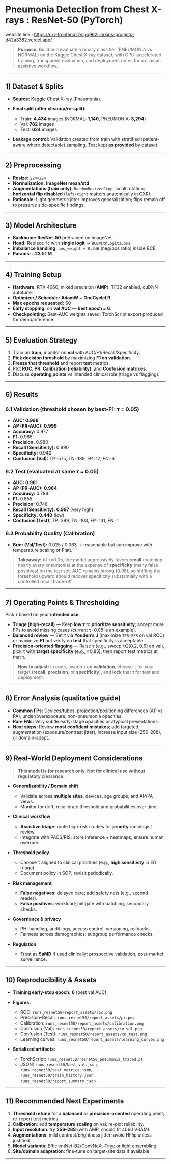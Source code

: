 

# Pneumonia Detection from Chest X-rays : ResNet-50 (PyTorch)

website link : https://cxr-frontend-2vlpq962i-arkins-projects-d42a3382.vercel.app/

> **Purpose.** Build and evaluate a binary classifier (PNEUMONIA vs NORMAL) on the Kaggle Chest X-ray dataset, with GPU-accelerated training, transparent evaluation, and deployment notes for a clinical-assistive workflow.

---

## 1) Dataset & Splits

* **Source:** Kaggle Chest X-ray (Pneumonia).
* **Final split (after cleanup/re-split):**

  * Train: **4,434** images (NORMAL: **1,140**, PNEUMONIA: **3,294**)
  * Val: **782** images
  * Test: **624** images
* **Leakage control:** Validation created from train with stratified (patient-aware where detectable) sampling. Test kept **as provided** by dataset.

---

## 2) Preprocessing

* **Resize:** `224×224`
* **Normalization:** **ImageNet mean/std**
* **Augmentations (train only):** `RandomResizedCrop`, small rotation; **horizontal flip disabled** (`left/right` matters anatomically in CXR).
* **Rationale:** Light geometric jitter improves generalization; flips remain off to preserve side-specific findings.

---

## 3) Model Architecture

* **Backbone:** **ResNet-50** pretrained on ImageNet.
* **Head:** Replace `fc` with **single logit** → `BCEWithLogitsLoss`.
* **Imbalance handling:** `pos_weight = 0.346` (neg/pos ratio) inside BCE.
* **Params:** ~**23.51 M**.

---

## 4) Training Setup

* **Hardware:** RTX 4060, mixed precision (**AMP**), TF32 enabled, cuDNN autotune.
* **Optimizer / Schedule:** **AdamW** + **OneCycleLR**.
* **Max epochs requested:** 60
* **Early stopping:** on **val AUC** — **best epoch = 6**.
* **Checkpointing:** Best-AUC weights saved; TorchScript export produced for demo/inference.

---

## 5) Evaluation Strategy

1. Train on **train**, monitor on **val** with AUC/F1/Recall/Specificity.
2. **Pick decision threshold** by maximizing **F1 on validation**.
3. **Freeze that threshold** and report **test** metrics.
4. Plot **ROC**, **PR**, **Calibration (reliability)**, and **Confusion matrices**.
5. Discuss **operating points** vs intended clinical role (triage vs flagging).

---

## 6) Results

### 6.1 Validation (threshold chosen by best-F1: **τ = 0.05**)

* **AUC:** **0.998**
* **AP (PR-AUC):** **0.999**
* **Accuracy:** 0.977
* **F1:** 0.985
* **Precision:** 0.980
* **Recall (Sensitivity):** 0.990
* **Specificity:** 0.940
* **Confusion (Val):** TP=575, TN=189, FP=12, FN=6

### 6.2 Test (evaluated at same **τ = 0.05**)

* **AUC:** **0.981**
* **AP (PR-AUC):** **0.984**
* **Accuracy:** 0.788
* **F1:** 0.855
* **Precision:** 0.748
* **Recall (Sensitivity):** **0.997** (very high)
* **Specificity:** **0.440** (low)
* **Confusion (Test):** TP=389, TN=103, FP=131, FN=1

### 6.3 Probability Quality (Calibration)

* **Brier (Val/Test):** 0.025 / 0.063 → reasonable but can improve with temperature scaling or Platt.

> **Takeaway:** At τ=0.05, the model aggressively favors **recall** (catching nearly every pneumonia) at the expense of **specificity** (many false positives) on the test set. AUC remains strong (0.98), so shifting the threshold upward should recover specificity substantially with a controlled recall trade-off.

---

## 7) Operating Points & Thresholding

Pick τ based on your **intended use**:

* **Triage (high-recall)** — Keep **low τ** to **prioritize sensitivity**; accept more FPs to avoid missing cases (current τ=0.05 is an example).
* **Balanced review** — Set τ via **Youden’s J** (maximize `TPR−FPR` on val ROC) or maximize **F1** but verify on **test** that specificity is acceptable.
* **Precision-oriented flagging** — Raise τ (e.g., sweep τ∈[0.2, 0.6] on val), pick τ with **target specificity** (e.g., ≥0.85), then report test metrics at that τ.

> **How to adjust:** in code, sweep τ on **validation**, choose τ for your target (**recall**, **precision**, or **specificity**), and **lock** that τ for test and deployment.

---

## 8) Error Analysis (qualitative guide)

* **Common FPs:** Devices/tubes, projection/positioning differences (AP vs PA), under/overexposure, non-pneumonia opacities.
* **Rare FNs:** Very subtle early-stage opacities or atypical presentations.
* **Next steps:** Review **most confident mistakes**; add targeted augmentation (exposure/contrast jitter), increase input size (256–288), or domain-adapt.

---

## 9) Real-World Deployment Considerations

> **This model is for research only. Not for clinical use without regulatory clearance.**

* **Generalizability / Domain shift**

  * Validate across **multiple sites**, devices, age groups, and AP/PA views.
  * Monitor for drift; recalibrate threshold and probabilities over time.
* **Clinical workflow**

  * **Assistive triage**: route high-risk studies for **priority** radiologist review.
  * Integrate with PACS/RIS; store inference + heatmaps; ensure human override.
* **Threshold policy**

  * Choose τ aligned to clinical priorities (e.g., **high sensitivity** in ED triage).
  * Document policy in SOP; revisit periodically.
* **Risk management**

  * **False negatives**: delayed care; add safety nets (e.g., second reader).
  * **False positives**: workload; mitigate with batching, secondary checks.
* **Governance & privacy**

  * PHI handling, audit logs, access control, versioning, rollbacks.
  * Fairness across demographics; subgroup performance checks.
* **Regulation**

  * Treat as **SaMD** if used clinically: prospective validation, post-market surveillance.

---

## 10) Reproducibility & Assets

* **Training early-stop epoch:** **6** (best val AUC)
* **Figures:**

  * ROC: `runs_resnet50/report_assets/roc.png`
  * Precision–Recall: `runs_resnet50/report_assets/pr.png`
  * Calibration: `runs_resnet50/report_assets/calibration.png`
  * Confusion (Val): `runs_resnet50/report_assets/cm_val.png`
  * Confusion (Test): `runs_resnet50/report_assets/cm_test.png`
  * Learning curves: `runs_resnet50/report_assets/learning_curves.png`
* **Serialized artifacts:**

  * TorchScript: `runs_resnet50/resnet50_pneumonia_traced.pt`
  * JSON: `runs_resnet50/best_val.json`, `runs_resnet50/test_metrics.json`, `runs_resnet50/train_history.json`, `runs_resnet50/report_summary.json`

---

## 11) Recommended Next Experiments

1. **Threshold retune** for a **balanced** or **precision-oriented** operating point; re-report test metrics.
2. **Calibration**: add **temperature scaling** on val; re-plot reliability.
3. **Input resolution**: try **256–288** (with AMP, should fit 4060 VRAM).
4. **Augmentations**: mild contrast/brightness jitter; avoid HFlip unless justified.
5. **Model variants**: EfficientNet-B2/ConvNeXt-Tiny; or light ensembling.
6. **Site/domain adaptation**: fine-tune on target-site data if available.

---

